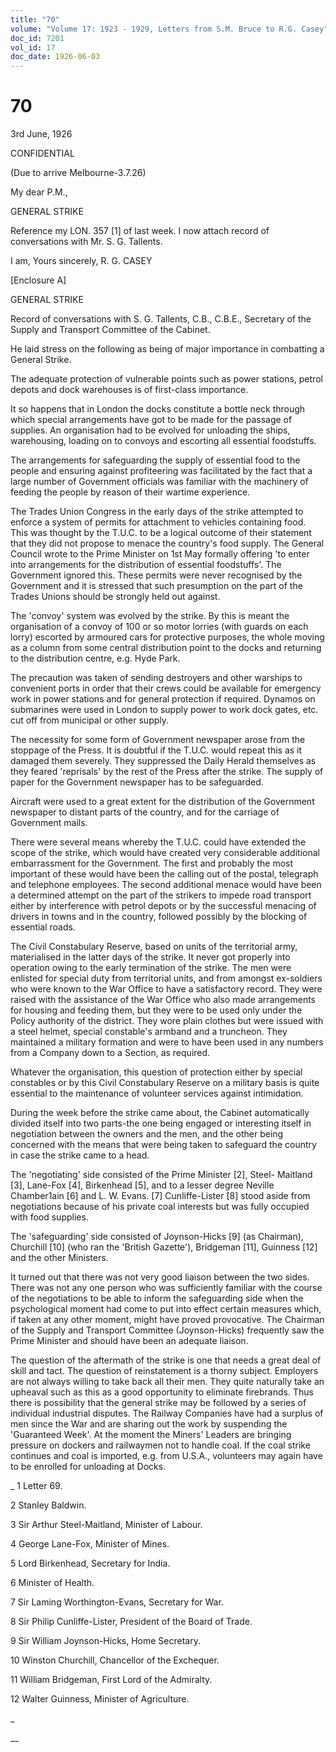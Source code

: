 ```yaml
---
title: "70"
volume: "Volume 17: 1923 - 1929, Letters from S.M. Bruce to R.G. Casey"
doc_id: 7201
vol_id: 17
doc_date: 1926-06-03
---
```


# 70

3rd June, 1926

CONFIDENTIAL

(Due to arrive Melbourne-3.7.26)

My dear P.M.,

GENERAL STRIKE

Reference my LON. 357 [1] of last week. I now attach record of conversations with Mr. S. G. Tallents.

I am, Yours sincerely, R. G. CASEY

[Enclosure A]

GENERAL STRIKE

Record of conversations with S. G. Tallents, C.B., C.B.E., Secretary of the Supply and Transport Committee of the Cabinet.

He laid stress on the following as being of major importance in combatting a General Strike.

The adequate protection of vulnerable points such as power stations, petrol depots and dock warehouses is of first-class importance.

It so happens that in London the docks constitute a bottle neck through which special arrangements have got to be made for the passage of supplies. An organisation had to be evolved for unloading the ships, warehousing, loading on to convoys and escorting all essential foodstuffs.

The arrangements for safeguarding the supply of essential food to the people and ensuring against profiteering was facilitated by the fact that a large number of Government officials was familiar with the machinery of feeding the people by reason of their wartime experience.

The Trades Union Congress in the early days of the strike attempted to enforce a system of permits for attachment to vehicles containing food. This was thought by the T.U.C. to be a logical outcome of their statement that they did not propose to menace the country's food supply. The General Council wrote to the Prime Minister on 1st May formally offering 'to enter into arrangements for the distribution of essential foodstuffs'. The Government ignored this. These permits were never recognised by the Government and it is stressed that such presumption on the part of the Trades Unions should be strongly held out against.

The 'convoy' system was evolved by the strike. By this is meant the organisation of a convoy of 100 or so motor lorries (with guards on each lorry) escorted by armoured cars for protective purposes, the whole moving as a column from some central distribution point to the docks and returning to the distribution centre, e.g. Hyde Park.

The precaution was taken of sending destroyers and other warships to convenient ports in order that their crews could be available for emergency work in power stations and for general protection if required. Dynamos on submarines were used in London to supply power to work dock gates, etc. cut off from municipal or other supply.

The necessity for some form of Government newspaper arose from the stoppage of the Press. It is doubtful if the T.U.C. would repeat this as it damaged them severely. They suppressed the Daily Herald themselves as they feared 'reprisals' by the rest of the Press after the strike. The supply of paper for the Government newspaper has to be safeguarded.

Aircraft were used to a great extent for the distribution of the Government newspaper to distant parts of the country, and for the carriage of Government mails.

There were several means whereby the T.U.C. could have extended the scope of the strike, which would have created very considerable additional embarrassment for the Government. The first and probably the most important of these would have been the calling out of the postal, telegraph and telephone employees. The second additional menace would have been a determined attempt on the part of the strikers to impede road transport either by interference with petrol depots or by the successful menacing of drivers in towns and in the country, followed possibly by the blocking of essential roads.

The Civil Constabulary Reserve, based on units of the territorial army, materialised in the latter days of the strike. It never got properly into operation owing to the early termination of the strike. The men were enlisted for special duty from territorial units, and from amongst ex-soldiers who were known to the War Office to have a satisfactory record. They were raised with the assistance of the War Office who also made arrangements for housing and feeding them, but they were to be used only under the Policy authority of the district. They wore plain clothes but were issued with a steel helmet, special constable's armband and a truncheon. They maintained a military formation and were to have been used in any numbers from a Company down to a Section, as required.

Whatever the organisation, this question of protection either by special constables or by this Civil Constabulary Reserve on a military basis is quite essential to the maintenance of volunteer services against intimidation.

During the week before the strike came about, the Cabinet automatically divided itself into two parts-the one being engaged or interesting itself in negotiation between the owners and the men, and the other being concerned with the means that were being taken to safeguard the country in case the strike came to a head.

The 'negotiating' side consisted of the Prime Minister [2], Steel- Maitland [3], Lane-Fox [4], Birkenhead [5], and to a lesser degree Neville Chamber1ain [6] and L. W. Evans. [7] Cunliffe-Lister [8] stood aside from negotiations because of his private coal interests but was fully occupied with food supplies.

The 'safeguarding' side consisted of Joynson-Hicks [9] (as Chairman), Churchill [10] (who ran the 'British Gazette'), Bridgeman [11], Guinness [12] and the other Ministers.

It turned out that there was not very good liaison between the two sides. There was not any one person who was sufficiently familiar with the course of the negotiations to be able to inform the safeguarding side when the psychological moment had come to put into effect certain measures which, if taken at any other moment, might have proved provocative. The Chairman of the Supply and Transport Committee (Joynson-Hicks) frequently saw the Prime Minister and should have been an adequate liaison.

The question of the aftermath of the strike is one that needs a great deal of skill and tact. The question of reinstatement is a thorny subject. Employers are not always willing to take back all their men. They quite naturally take an upheaval such as this as a good opportunity to eliminate firebrands. Thus there is possibility that the general strike may be followed by a series of individual industrial disputes. The Railway Companies have had a surplus of men since the War and are sharing out the work by suspending the 'Guaranteed Week'. At the moment the Miners' Leaders are bringing pressure on dockers and railwaymen not to handle coal. If the coal strike continues and coal is imported, e.g. from U.S.A., volunteers may again have to be enrolled for unloading at Docks. 

_ 1 Letter 69.

2 Stanley Baldwin.

3 Sir Arthur Steel-Maitland, Minister of Labour.

4 George Lane-Fox, Minister of Mines.

5 Lord Birkenhead, Secretary for India.

6 Minister of Health.

7 Sir Laming Worthington-Evans, Secretary for War.

8 Sir Philip Cunliffe-Lister, President of the Board of Trade.

9 Sir William Joynson-Hicks, Home Secretary.

10 Winston Churchill, Chancellor of the Exchequer.

11 William Bridgeman, First Lord of the Admiralty.

12 Walter Guinness, Minister of Agriculture. 

_

__
